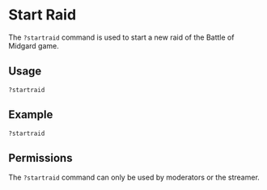 # Start Raid

The `?startraid` command is used to start a new raid of the Battle of Midgard game.

## Usage

`?startraid`

## Example

`?startraid`

## Permissions

The `?startraid` command can only be used by moderators or the streamer.